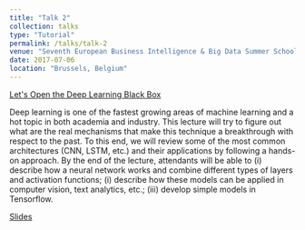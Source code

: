 ```yaml
---
title: "Talk 2"
collection: talks
type: "Tutorial"
permalink: /talks/talk-2
venue: "Seventh European Business Intelligence & Big Data Summer School (eBISS 2017)"
date: 2017-07-06
location: "Brussels, Belgium"
---
```


[Let's Open the Deep Learning Black Box](http://cs.ulb.ac.be/conferences/ebiss2017/program.html)

Deep learning is one of the fastest growing areas of machine learning and a hot topic in both academia and industry. This lecture will try to figure out what are the real mechanisms that make this technique a breakthrough with respect to the past. To this end, we will review some of the most common architectures (CNN, LSTM, etc.) and their applications by following a hands-on approach. By the end of the lecture, attendants will be able to (i) describe how a neural network works and combine different types of layers and activation functions; (i) describe how these models can be applied in computer vision, text analytics, etc.; (iii) develop simple models in Tensorflow.

[Slides](http://cs.ulb.ac.be/conferences/ebiss2017/files/slides/vitria_ebiss2017)

